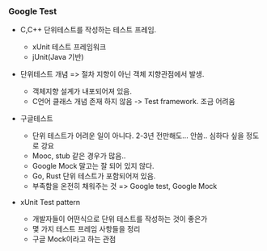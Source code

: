 ### Google Test

- C,C++ 단위테스트를 작성하는 테스트 프레임.
  - xUnit 테스트 프레임워크 
  - jUnit(Java 기반)

- 단위테스트 개념 => 절차 지향이 아닌 객체 지향관점에서 발생.
  - 객체지향 설계가 내포되어져 있음.
  - C언어 클래스 개념 존재 하지 않음 -> Test framework. 조금 어려움

- 구글테스트
  - 단위 테스트가 어려운 일이 아니다. 2-3년 전만해도... 안씀.. 심하다 싶을 정도로 강요
  - Mooc, stub 같은 경우가 많음.. 
  - Google Mock 말고는 잘 되어 있지 않다. 
  - Go, Rust 단위 테스트가 포함되어져 있음.
  - 부족함을 온전히 채워주는 것 => Google test, Google Mock

- xUnit Test pattern
  - 개발자들이 어떤식으로 단위 테스트를 작성하는 것이 좋은가
  - 몇 가지 테스트 프레임 사항들을 정리
  - 구글 Mock이라고 하는 관점

